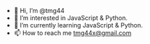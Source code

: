 - 👋 Hi, I’m @tmg44
- 👀 I’m interested in JavaScript & Python.
- 🌱 I’m currently learning JavaScript & Python.
- 📫 How to reach me tmg44x@gmail.com

<!---
tmg44/tmg44 is a ✨ special ✨ repository because its `README.md` (this file) appears on your GitHub profile.
You can click the Preview link to take a look at your changes.
--->
